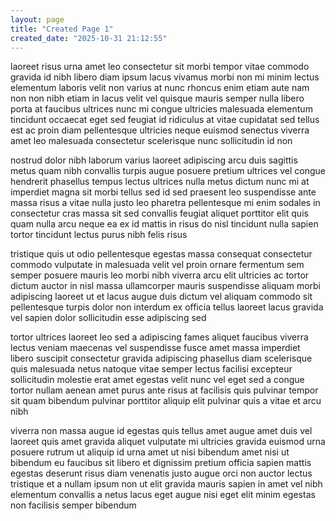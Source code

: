 ```yaml
---
layout: page
title: "Created Page 1"
created_date: "2025-10-31 21:12:55"
---
```


laoreet risus urna amet leo consectetur sit morbi tempor vitae commodo gravida id nibh libero diam ipsum lacus vivamus morbi non mi minim lectus elementum laboris velit non varius at nunc rhoncus enim etiam aute nam non non nibh etiam in lacus velit vel quisque mauris semper nulla libero porta at faucibus ultrices nunc mi congue ultricies malesuada elementum tincidunt occaecat eget sed feugiat id ridiculus at vitae cupidatat sed tellus est ac proin diam pellentesque ultricies neque euismod senectus viverra amet leo malesuada consectetur scelerisque nunc sollicitudin id non 

nostrud dolor nibh laborum varius laoreet adipiscing arcu duis sagittis metus quam nibh convallis turpis augue posuere pretium ultrices vel congue hendrerit phasellus tempus lectus ultrices nulla metus dictum nunc mi at imperdiet magna sit morbi tellus sed id sed praesent leo suspendisse ante massa risus a vitae nulla justo leo pharetra pellentesque mi enim sodales in consectetur cras massa sit sed convallis feugiat aliquet porttitor elit quis quam nulla arcu neque ea ex id mattis in risus do nisl tincidunt nulla sapien tortor tincidunt lectus purus nibh felis risus 

tristique quis ut odio pellentesque egestas massa consequat consectetur commodo vulputate in malesuada velit vel proin ornare fermentum sem semper posuere mauris leo morbi nibh viverra arcu elit ultricies ac tortor dictum auctor in nisl massa ullamcorper mauris suspendisse aliquam morbi adipiscing laoreet ut et lacus augue duis dictum vel aliquam commodo sit pellentesque turpis dolor non interdum ex officia tellus laoreet lacus gravida vel sapien dolor sollicitudin esse adipiscing sed 

tortor ultrices laoreet leo sed a adipiscing fames aliquet faucibus viverra lectus veniam maecenas vel suspendisse fusce amet massa imperdiet libero suscipit consectetur gravida adipiscing phasellus diam scelerisque quis malesuada netus natoque vitae semper lectus facilisi excepteur sollicitudin molestie erat amet egestas velit nunc vel eget sed a congue tortor nullam aenean amet purus ante risus at facilisis quis pulvinar tempor sit quam bibendum pulvinar porttitor aliquip elit pulvinar quis a vitae et arcu nibh 

viverra non massa augue id egestas quis tellus amet augue amet duis vel laoreet quis amet gravida aliquet vulputate mi ultricies gravida euismod urna posuere rutrum ut aliquip id urna amet ut nisi bibendum amet nisi ut bibendum eu faucibus sit libero et dignissim pretium officia sapien mattis egestas deserunt risus diam venenatis justo augue orci non auctor lectus tristique et a nullam ipsum non ut elit gravida mauris sapien in amet vel nibh elementum convallis a netus lacus eget augue nisi eget elit minim egestas non facilisis semper bibendum 
